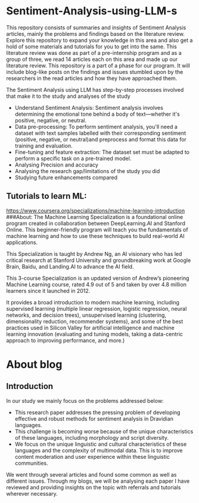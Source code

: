 # Sentiment-Analysis-using-LLM-s
This repository consists of summaries and insights of Sentiment Analysis articles, mainly the problems and findings based on the literature review. Explore this repository to expand your knowledge in this area and also get a hold of some materials and tutorials for you to get into the same.
This literature review was done as part of a pre-internship program and as a group of three, we read 14 articles each on this area and made up our literature review. This repository is a part of a phase for our program. It will include blog-like posts on the findings and issues stumbled upon by the researchers in the read articles and how they have approached them.

The Sentiment Analysis using LLM has step-by-step processes involved that make it to the study and analyses of the study
- Understand Sentiment Analysis:
  Sentiment analysis involves determining the emotional tone behind a body of text—whether it's positive, negative, or neutral.
- Data pre-processing:
  To perform sentiment analysis, you'll need a dataset with text samples labelled with their corresponding sentiment (positive, negative, or neutral)and preprocess and format this data for training and evaluation.
- Fine-tuning and feature extraction:
  The dataset set must be adapted to perform a specific task on a pre-trained model.
- Analysing Precision and accuracy
- Analysing the research gap/limitations of the study you did
- Studying future enhancements compared
## Tutorials to learn ML:
https://www.coursera.org/specializations/machine-learning-introduction
###About:
The Machine Learning Specialization is a foundational online program created in collaboration between DeepLearning.AI and Stanford Online. This beginner-friendly program will teach you the fundamentals of machine learning and how to use these techniques to build real-world AI applications. 

This Specialization is taught by Andrew Ng, an AI visionary who has led critical research at Stanford University and groundbreaking work at Google Brain, Baidu, and Landing.AI to advance the AI field.

This 3-course Specialization is an updated version of Andrew’s pioneering Machine Learning course, rated 4.9 out of 5 and taken by over 4.8 million learners since it launched in 2012. 

It provides a broad introduction to modern machine learning, including supervised learning (multiple linear regression, logistic regression, neural networks, and decision trees), unsupervised learning (clustering, dimensionality reduction, recommender systems), and some of the best practices used in Silicon Valley for artificial intelligence and machine learning innovation (evaluating and tuning models, taking a data-centric approach to improving performance, and more.)

# About blog
## Introduction
In our study we mainly focus on the problems addressed below:
-	This research paper addresses the pressing problem of developing effective and robust methods for sentiment analysis in Dravidian languages. 
-	This challenge is becoming worse because of the unique characteristics of these languages, including morphology and script diversity. 
-	We focus on the unique linguistic and cultural characteristics of these languages and the complexity of multimodal data. This is to improve content moderation and user experience within these linguistic communities.

We went through several articles and found some common as well as different issues.
Through my blogs, we will be analysing each paper I have reviewed and providing insights on the topic with referrals and tutorials wherever necessary.
